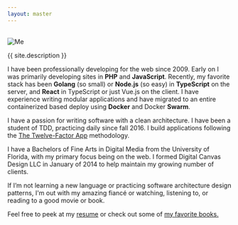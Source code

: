 ```yaml
---
layout: master
---
```


<br />

<img id="photo-of-me" alt="Me" />

<script>
    var myArray = [
      "/assets/misc/about/us.png",
      "/assets/misc/about/codecraft-2018.jpg",
      "/assets/misc/about/colorado-2018.jpg",
    ];
    var randomPictureLink = myArray[Math.floor(Math.random()*myArray.length)];
    var picture = document.getElementById("photo-of-me");
    picture.src = randomPictureLink;
</script>

{{ site.description }}

I have been professionally developing for the web since 2009. Early on I was primarily developing sites in **PHP** and **JavaScript**. Recently, my favorite stack has been **Golang** (so small) or **Node.js** (so easy) in **TypeScript** on the server, and **React** in TypeScript or just Vue.js on the client. I have experience writing modular applications and have migrated to an entire containerized based deploy using **Docker** and Docker **Swarm**. 

I have a passion for writing software with a clean architecture. I have been a student of TDD, practicing daily since fall 2016. I build applications following the [The Twelve-Factor App](https://12factor.net/) methodology.

I have a Bachelors of Fine Arts in Digital Media from the University of Florida, with my primary focus being on the web. I formed Digital Canvas Design LLC in January of 2014 to help maintain my growing number of clients.

If I’m not learning a new language or practicing software architecture design patterns, I'm out with my amazing fiancé or watching, listening to, or reading to a good movie or book. 

Feel free to peek at my [resume](./resume) or check out some of [my favorite books.](https://www.goodreads.com/jasonraimondi)

<!-- 

Oh, hello there. 

This wasnt really meant for you, but I can see why you might think it was. One day (hopefully soon) I will update this and either add some cool stuff to the console or more information about my technical skills in the comments, this was just text that I didnt want to lose to VC and forget it existed.

This text:

The Event Farm API was rewritten using TDD practices, and has maintained an 85% coverage on a roughly 200K+ (circa spring 2018) and growing LOC Rest API written in PHP 7.1 using **Domain Driven Design** and a Command/Query JSON REST API. 

--> 

<br>
<br>
